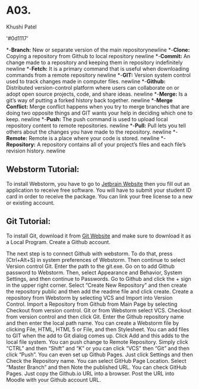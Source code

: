 # A03.
Khushi Patel

'#0d1117'

*-**Branch:** New or separate version of the main repositorynewline
*-**Clone:** Copying a repository from Github to local repository newline
*-**Commit:** An change made to a repository and keeping them in repository indefinitely newline
*-**Fetch:** It is a primary command that is useful when downloading commands from a remote repository newline
*-**GIT:** Version system control used to track changes made in computer files. newline
*-**Github:** Distributed version-control platform where users can collaborate on or adopt open source projects, code, and share ideas. newline
*-**Merge:** Is a git’s way of putting a forked history back together. newline
*-**Merge Conflict:** Merge conflict happens when you try to merge branches that are doing two opposite things and GIT wants your help in deciding which one to keep. newline
*-**Push:** The push command is used to upload local repository content to remote repositories. newline
*-**Pull:** Pull lets you tell others about the changes you have made to the repository. newline
*-**Remote:** Remote is a place where your code is stored. newline
*-**Repository:** A repository contains all of your project’s files and each file’s revision history. newline

## Webstorm Tutorial:
To install Webstorm, you have to go to [Jetbrain Website](https://www.jetbrains.com/student/) then you fill out an application to receive free software. You will have to submit your student ID card in order to receive the package. You can link your free license to a new or existing account. 

## Git Tutorial:
To install Git, download it from [Git Website](https://git-scm.com/downloads) and make sure to download it as a Local Program. Create a Github account. 

The next step is to connect Github with webstorm. To do that, press (Ctrl+Alt+S) in system preferences of Webstorm. Then continue to select Version control Git. Enter the path to the git.exe. Go on to add Github password to Webstorm. Then, select Appearance and Behavior, System Settings, and then continue to Passwords. Go to Github and click the + sign in the upper right corner. Select “Create New Repository” and then create the repository public and then add the readme file and click create. Create a repository from Webstorm by selecting VCS and Import into Version Control. Import a Repository from Github from Main Page by selecting Checkout from version control. Git or from Webstorm select VCS. Checkout from version control and then click Git. Enter the Github repository name and then enter the local path name. You can create a Webstorm file by clicking File, HTML, HTML 5 or File, and then Stylesheet. You can add files to GIT when the add to Git dialog comes up. Click Add and this adds to the local file system. You can push change to Remote Repository. Simply click “CTRL”  and then “Shift” and “K” or you can click “VCS” then “Git” and then click “Push”. You can even set up Github Pages. Just click Settings and then Check the Repository name. You can select GitHub Page Location. Select “Master Branch” and then Note the published URL. You can check GitHub Pages. Just copy the Github.io URL into a browser. Post the URL into Moodle with your Github account URL. 
